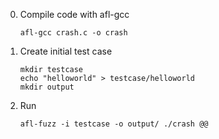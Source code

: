 
0. Compile code with afl-gcc
	```
	afl-gcc crash.c -o crash
	```
0. Create initial test case
	```
	mkdir testcase
	echo "helloworld" > testcase/helloworld
	mkdir output
	```
0. Run
	```
	afl-fuzz -i testcase -o output/ ./crash @@
	```
